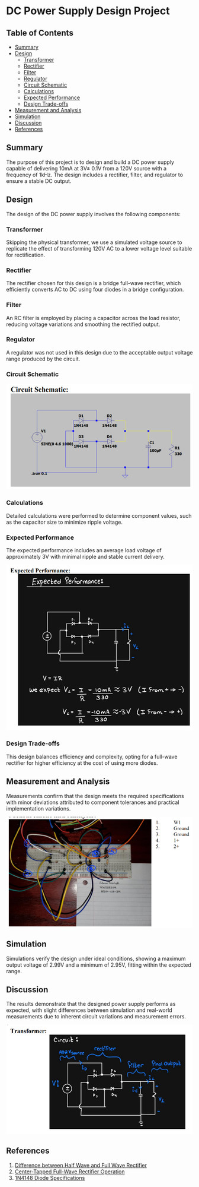 # DC Power Supply Design Project

## Table of Contents
- [Summary](#summary)
- [Design](#design)
  - [Transformer](#transformer)
  - [Rectifier](#rectifier)
  - [Filter](#filter)
  - [Regulator](#regulator)
  - [Circuit Schematic](#circuit-schematic)
  - [Calculations](#calculations)
  - [Expected Performance](#expected-performance)
  - [Design Trade-offs](#design-trade-offs)
- [Measurement and Analysis](#measurement-and-analysis)
- [Simulation](#simulation)
- [Discussion](#discussion)
- [References](#references)

## Summary
The purpose of this project is to design and build a DC power supply capable of delivering 10mA at 3V± 0.1V from a 120V source with a frequency of 1kHz. The design includes a rectifier, filter, and regulator to ensure a stable DC output.

## Design
The design of the DC power supply involves the following components:

### Transformer
Skipping the physical transformer, we use a simulated voltage source to replicate the effect of transforming 120V AC to a lower voltage level suitable for rectification.

### Rectifier
The rectifier chosen for this design is a bridge full-wave rectifier, which efficiently converts AC to DC using four diodes in a bridge configuration.

### Filter
An RC filter is employed by placing a capacitor across the load resistor, reducing voltage variations and smoothing the rectified output.

### Regulator
A regulator was not used in this design due to the acceptable output voltage range produced by the circuit.

### Circuit Schematic
![Circuit Schematic](Circuit_Schematic.PNG)

### Calculations
Detailed calculations were performed to determine component values, such as the capacitor size to minimize ripple voltage.

### Expected Performance
The expected performance includes an average load voltage of approximately 3V with minimal ripple and stable current delivery.

![Expected Performance](Expected_Performance.PNG)

### Design Trade-offs
This design balances efficiency and complexity, opting for a full-wave rectifier for higher efficiency at the cost of using more diodes.

## Measurement and Analysis
Measurements confirm that the design meets the required specifications with minor deviations attributed to component tolerances and practical implementation variations.

![Breadboard](Breadboard.PNG)

## Simulation
Simulations verify the design under ideal conditions, showing a maximum output voltage of 2.99V and a minimum of 2.95V, fitting within the expected range.

## Discussion
The results demonstrate that the designed power supply performs as expected, with slight differences between simulation and real-world measurements due to inherent circuit variations and measurement errors.

![Design Layout](Design_Layout.PNG)

## References
1. [Difference between Half Wave and Full Wave Rectifier](https://electronicscoach.com/difference-between-half-wave-and-full-wave-rectifier.html#KeyDifferences)
2. [Center-Tapped Full-Wave Rectifier Operation](https://www.circuitbread.com/tutorials/center-tapped-full-wave-rectifier-operation)
3. [1N4148 Diode Specifications](https://abra-electronics.com/ics-semiconductors/diodes-rectifiers/switching-diodes/1n4148-diode-small-signal-fast-switching-03a-100v-1n4148.html)
